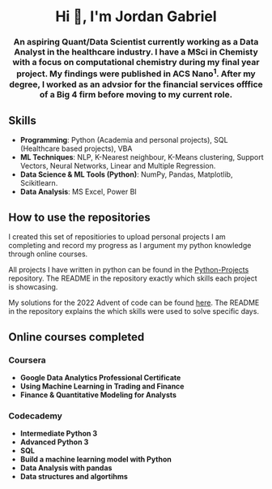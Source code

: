 <h1 align="center">Hi 👋, I'm Jordan Gabriel</h1>

<h3 align="center">
An aspiring Quant/Data Scientist currently working as a Data Analyst in the healthcare industry.
I have a MSci in Chemisty with a focus on computational chemistry during my final year project. My findings were published in ACS Nano<sup>1</sup>.
After my degree, I worked as an advsior for the financial services offfice of a Big 4 firm before moving to my current role.
</h3>

<h2>
Skills
</h2>

- **Programming**: Python (Academia and personal projects), SQL (Healthcare based projects), VBA
- **ML Techniques**: NLP, K-Nearest neighbour, K-Means clustering, Support Vectors, Neural Networks, Linear and Multiple Regression.
- **Data Science & ML Tools (Python)**: NumPy, Pandas, Matplotlib, Scikitlearn.
- **Data Analysis**: MS Excel, Power BI

<h2>
How to use the repositories
</h2>
 
I created this set of repositiories to upload personal projects I am completing and record my progress as I argument my python knowledge through online courses.

All projects I have written in python can be found in the [Python-Projects](https://github.com/jaigab/Python-Projects) repository. The README in the repository exactly which skills each project is showcasing.

My solutions for the 2022 Advent of code can be found [here](https://github.com/jaigab/Advent_Of_Code_2022). The README in the repository explains the which skills were used to solve specific days.

<h2>
Online courses completed
</h2>

<h3>
 Coursera
</h3>

- **Google Data Analytics Professional Certificate**
- **Using Machine Learning in Trading and Finance**
- **Finance & Quantitative Modeling for Analysts**
  
<h3>
 Codecademy
</h3>

- **Intermediate Python 3**
- **Advanced Python 3**
- **SQL**
- **Build a machine learning model with Python**
- **Data Analysis with pandas**
- **Data structures and algortihms**

<!--
**jaigab/jaigab** is a ✨ _special_ ✨ repository because its `README.md` (this file) appears on your GitHub profile.

Here are some ideas to get you started:

- 🔭 I’m currently working on ...
- 🌱 I’m currently learning ...
- 👯 I’m looking to collaborate on ...
- 🤔 I’m looking for help with ...
- 💬 Ask me about ...
- 📫 How to reach me: ...
- 😄 Pronouns: ...
- ⚡ Fun fact: ...
-->

